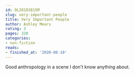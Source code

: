 ```yaml
---
id: OL28183815M
slug: very-important-people
title: Very Important People
author: Ashley Mears
rating: 3
pages: 320
categories:
- non-fiction
reads:
- finished_at: '2020-08-10'
---
```

Good anthropology in a scene I don't know anything about.
